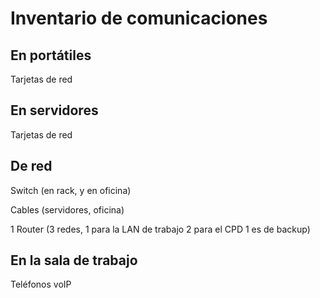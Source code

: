 # Inventario de comunicaciones

## En portátiles

Tarjetas de red



## En servidores

Tarjetas de red



## De red
Switch (en rack, y en oficina)

Cables (servidores, oficina)

1 Router (3 redes, 1 para la LAN de trabajo 2 para el CPD 1 es de backup)


## En la sala de trabajo

Teléfonos voIP

